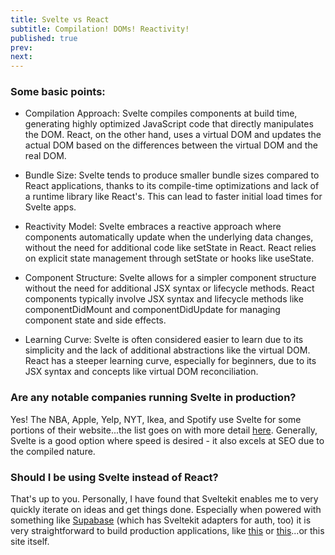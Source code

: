 ```yaml
---
title: Svelte vs React
subtitle: Compilation! DOMs! Reactivity!
published: true
prev:
next:
---
```


### Some basic points:

- Compilation Approach: Svelte compiles components at build time, generating highly optimized JavaScript code that directly manipulates the DOM. React, on the other hand, uses a virtual DOM and updates the actual DOM based on the differences between the virtual DOM and the real DOM.

- Bundle Size: Svelte tends to produce smaller bundle sizes compared to React applications, thanks to its compile-time optimizations and lack of a runtime library like React's. This can lead to faster initial load times for Svelte apps.

- Reactivity Model: Svelte embraces a reactive approach where components automatically update when the underlying data changes, without the need for additional code like setState in React. React relies on explicit state management through setState or hooks like useState.

- Component Structure: Svelte allows for a simpler component structure without the need for additional JSX syntax or lifecycle methods. React components typically involve JSX syntax and lifecycle methods like componentDidMount and componentDidUpdate for managing component state and side effects.

- Learning Curve: Svelte is often considered easier to learn due to its simplicity and the lack of additional abstractions like the virtual DOM. React has a steeper learning curve, especially for beginners, due to its JSX syntax and concepts like virtual DOM reconciliation.

### Are any notable companies running Svelte in production?

Yes! The NBA, Apple, Yelp, NYT, Ikea, and Spotify use Svelte for some portions of their website...the list goes on with more detail [here](https://www.okupter.com/blog/companies-using-svelte). Generally, Svelte is a good option where speed is desired - it also excels at SEO due to the compiled nature.

### Should I be using Svelte instead of React?

That's up to you. Personally, I have found that Sveltekit enables me to very quickly iterate on ideas and get things done. Especially when powered with something like [Supabase](https://supabase.com/) (which has Sveltekit adapters for auth, too) it is very straightforward to build production applications, like [this](https://poker.justinj.dev/) or [this](https://sverdle-nachochef.vercel.app/)...or this site itself.
